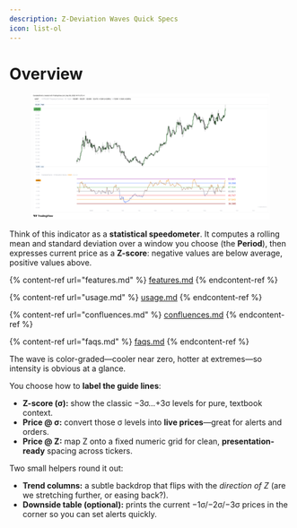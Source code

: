 ```yaml
---
description: Z-Deviation Waves Quick Specs
icon: list-ol
---
```


# Overview

<figure><img src="../../.gitbook/assets/docs-z-deviation-waves-001.png" alt=""><figcaption></figcaption></figure>

Think of this indicator as a **statistical speedometer**. It computes a rolling mean and standard deviation over a window you choose (the **Period**), then expresses current price as a **Z-score**: negative values are below average, positive values above.&#x20;

{% content-ref url="features.md" %}
[features.md](features.md)
{% endcontent-ref %}

{% content-ref url="usage.md" %}
[usage.md](usage.md)
{% endcontent-ref %}

{% content-ref url="confluences.md" %}
[confluences.md](confluences.md)
{% endcontent-ref %}

{% content-ref url="faqs.md" %}
[faqs.md](faqs.md)
{% endcontent-ref %}

The wave is color-graded—cooler near zero, hotter at extremes—so intensity is obvious at a glance.

You choose how to **label the guide lines**:

* **Z-score (σ):** show the classic −3σ…+3σ levels for pure, textbook context.
* **Price @ σ:** convert those σ levels into **live prices**—great for alerts and orders.
* **Price @ Z:** map Z onto a fixed numeric grid for clean, **presentation-ready** spacing across tickers.

Two small helpers round it out:

* **Trend columns:** a subtle backdrop that flips with the _direction of Z_ (are we stretching further, or easing back?).
* **Downside table (optional):** prints the current −1σ/−2σ/−3σ prices in the corner so you can set alerts quickly.
